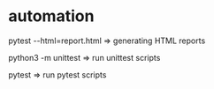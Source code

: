# automation

pytest --html=report.html => generating HTML reports

python3 -m unittest       => run unittest scripts

pytest                    => run pytest scripts
